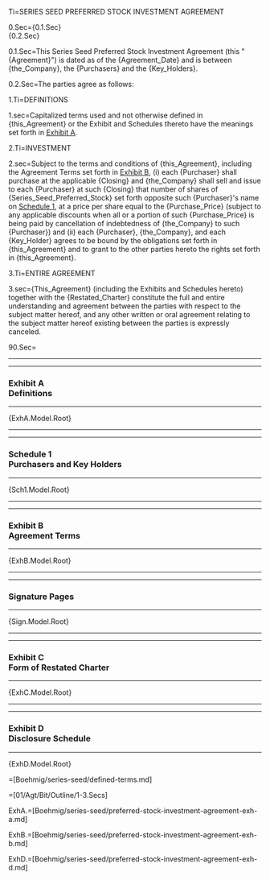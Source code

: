 Ti=SERIES SEED PREFERRED STOCK INVESTMENT AGREEMENT


0.Sec={0.1.Sec}<br>{0.2.Sec}

0.1.Sec=This Series Seed Preferred Stock Investment Agreement (this "{Agreement}") is dated as of the {Agreement_Date} and is between {the_Company}, the {Purchasers} and the {Key_Holders}.

0.2.Sec=The parties agree as follows:


1.Ti=DEFINITIONS

1.sec=Capitalized terms used and not otherwise defined in {this_Agreement} or the Exhibit and Schedules thereto have the meanings set forth in <u>Exhibit A</u>.

2.Ti=INVESTMENT

2.sec=Subject to the terms and conditions of {this_Agreement}, including the Agreement Terms set forth in <u>Exhibit B</u>, (i) each {Purchaser} shall purchase at the applicable {Closing} and {the_Company} shall sell and issue to each {Purchaser} at such {Closing} that number of shares of {Series_Seed_Preferred_Stock} set forth opposite such {Purchaser}'s name on <u>Schedule 1</u>, at a price per share equal to the {Purchase_Price} (subject to any applicable discounts when all or a portion of such {Purchase_Price} is being paid by cancellation of indebtedness of {the_Company} to such {Purchaser}) and (ii) each {Purchaser}, {the_Company}, and each {Key_Holder} agrees to be bound by the obligations set forth in {this_Agreement} and to grant to the other parties hereto the rights set forth in {this_Agreement}.    

3.Ti=ENTIRE AGREEMENT

3.sec={This_Agreement} (including the Exhibits and Schedules hereto) together with the {Restated_Charter} constitute the full and entire understanding and agreement between the parties with respect to the subject matter hereof, and any other written or oral agreement relating to the subject matter hereof existing between the parties is expressly canceled.


90.Sec=<hr><hr><h3>Exhibit A<br>Definitions</h3><hr>{ExhA.Model.Root}<hr><hr><h3>Schedule 1 <br>Purchasers and Key Holders</h3><hr>{Sch1.Model.Root}<hr><hr><h3>Exhibit B<br>Agreement Terms</h3><hr>{ExhB.Model.Root}<hr><hr><h3>Signature Pages</h3><hr>{Sign.Model.Root}<hr><hr><h3>Exhibit C<br>Form of Restated Charter</h3><hr>{ExhC.Model.Root}<hr><hr><h3>Exhibit D<br>Disclosure Schedule</h3><hr>{ExhD.Model.Root}

=[Boehmig/series-seed/defined-terms.md]

=[01/Agt/Bit/Outline/1-3.Secs]

ExhA.=[Boehmig/series-seed/preferred-stock-investment-agreement-exh-a.md]

ExhB.=[Boehmig/series-seed/preferred-stock-investment-agreement-exh-b.md]

ExhD.=[Boehmig/series-seed/preferred-stock-investment-agreement-exh-d.md]